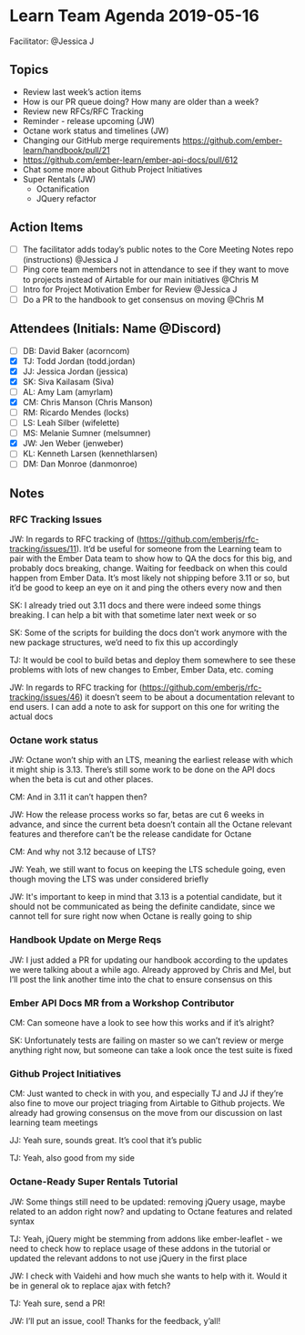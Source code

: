 # Learn Team Agenda 2019-05-16

Facilitator: @Jessica J

## Topics
- Review last week’s action items
- How is our PR queue doing? How many are older than a week?
- Review new RFCs/RFC Tracking
- Reminder - release upcoming (JW)
- Octane work status and timelines (JW)
- Changing our GitHub merge requirements https://github.com/ember-learn/handbook/pull/21
- https://github.com/ember-learn/ember-api-docs/pull/612
- Chat some more about Github Project Initiatives
- Super Rentals (JW)
    - Octanification
    - JQuery refactor


## Action Items
- [ ] The facilitator adds today’s public notes to the Core Meeting Notes repo (instructions) @Jessica J
- [ ] Ping core team members not in attendance to see if they want to move to projects instead of Airtable for our main initiatives @Chris M
- [ ] Intro for Project Motivation Ember for Review @Jessica J
- [ ] Do a PR to the handbook to get consensus on moving  @Chris M

## Attendees (Initials: Name @Discord)
- [ ] DB: David Baker (acorncom)
- [x] TJ: Todd Jordan (todd.jordan)
- [x] JJ: Jessica Jordan (jessica)
- [x] SK: Siva Kailasam (Siva)
- [ ] AL: Amy Lam (amyrlam)
- [x] CM: Chris Manson (Chris Manson)
- [ ] RM: Ricardo Mendes (locks)
- [ ] LS: Leah Silber (wifelette)
- [ ] MS: Melanie Sumner (melsumner)
- [x] JW: Jen Weber (jenweber)
- [ ] KL: Kenneth Larsen (kennethlarsen)
- [ ] DM: Dan Monroe (danmonroe)

## Notes

### RFC Tracking Issues
JW: In regards to RFC tracking of (https://github.com/emberjs/rfc-tracking/issues/11). It’d be useful for someone from the Learning team to pair with the Ember Data team to show how to QA the docs for this big, and probably docs breaking, change. Waiting for feedback on when this could happen from Ember Data. It’s most likely not shipping before 3.11 or so, but it’d be good to keep an eye on it and ping the others every now and then

SK: I already tried out 3.11 docs and there were indeed some things breaking. I can help a bit with that sometime later next week or so

SK: Some of the scripts for building the docs don’t work anymore with the new package structures, we’d need to fix this up accordingly

TJ: It would be cool to build betas and deploy them somewhere to see these problems with lots of new changes to Ember, Ember Data, etc. coming

JW: In regards to RFC tracking for (https://github.com/emberjs/rfc-tracking/issues/46) it doesn’t seem to be about a documentation relevant to end users. I can add a note to ask for support on this one for writing the actual docs

### Octane work status
JW: Octane won’t ship with an LTS, meaning the earliest release with which it might ship is 3.13. There’s still some work to be done on the API docs when the beta is cut and other places.

CM: And in 3.11 it can’t happen then?

JW: How the release process works so far, betas are cut 6 weeks in advance, and since the current beta doesn’t contain all the Octane relevant features and therefore can’t be the release candidate for Octane

CM: And why not 3.12 because of LTS?

JW: Yeah, we still want to focus on keeping the LTS schedule going, even though moving the LTS was under considered briefly

JW: It's important to keep in mind that 3.13 is a potential candidate, but it should not be communicated as being the definite candidate, since we cannot tell for sure right now when Octane is really going to ship

### Handbook Update on Merge Reqs
JW: I just added a PR for updating our handbook according to the updates we were talking about a while ago. Already approved by Chris and Mel, but I’ll post the link another time into the chat to ensure consensus on this

### Ember API Docs MR from a Workshop Contributor
CM: Can someone have a look to see how this works and if it’s alright?

SK: Unfortunately tests are failing on master so we can’t review or merge anything right now, but someone can take a look once the test suite is fixed

### Github Project Initiatives
CM: Just wanted to check in with you, and especially TJ and JJ if they’re also fine to move our project triaging from Airtable to Github projects. We already had growing consensus on the move from our discussion on last learning team meetings

JJ: Yeah sure, sounds great. It’s cool that it’s public

TJ: Yeah, also good from my side

### Octane-Ready Super Rentals Tutorial
JW: Some things still need to be updated: removing jQuery usage, maybe related to an addon right now? and updating to Octane features and related syntax

TJ: Yeah, jQuery might be stemming from addons like ember-leaflet - we need to check how to replace usage of these addons in the tutorial or updated the relevant addons to not use jQuery in the first place

JW: I check with Vaidehi and how much she wants to help with it. Would it be in general ok to replace ajax with fetch?

TJ: Yeah sure, send a PR!

JW: I’ll put an issue, cool! Thanks for the feedback, y’all!

